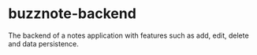 # buzznote-backend
The backend of a notes application with features such as add, edit, delete and data persistence.
